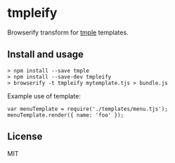 # tmpleify
Browserify transform for [tmple](https://github.com/ruudud/tmple) templates.


## Install and usage
```
> npm install --save tmple
> npm install --save-dev tmpleify
> browserify -t tmpleify mytemplate.tjs > bundle.js
```

Example use of template:
```
var menuTemplate = require('./templates/menu.tjs');
menuTemplate.render({ name: 'foo' });
```


## License
MIT

